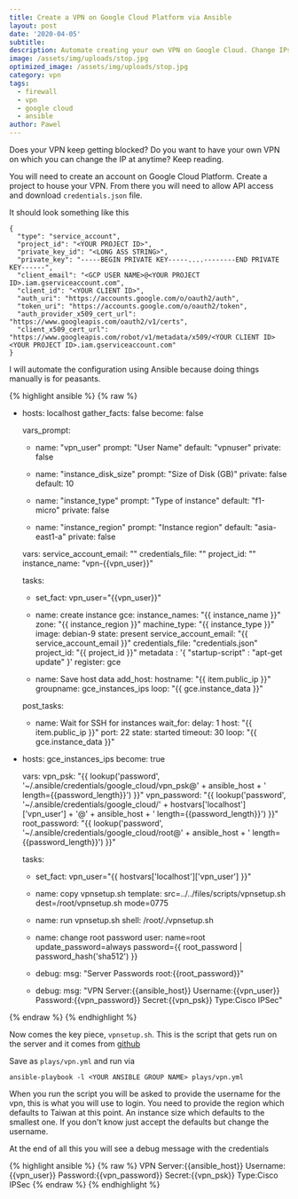 ```yaml
---
title: Create a VPN on Google Cloud Platform via Ansible
layout: post
date: '2020-04-05'
subtitle: 
description: Automate creating your own VPN on Google Cloud. Change IPs as they get blocked.
image: /assets/img/uploads/stop.jpg
optimized_image: /assets/img/uploads/stop.jpg
category: vpn
tags:
  - firewall
  - vpn
  - google cloud
  - ansible
author: Pawel
---
```


Does your VPN keep getting blocked? Do you want to have your own VPN on which you can change the IP at anytime? Keep reading.

You will need to create an account on Google Cloud Platform. Create a project to house your VPN. From there you will need to allow API access and download `credentials.json` file.

It should look something like this

```
{
  "type": "service_account",
  "project_id": "<YOUR PROJECT ID>",
  "private_key_id": "<LONG ASS STRING>",
  "private_key": "-----BEGIN PRIVATE KEY-----....--------END PRIVATE KEY------",
  "client_email": "<GCP USER NAME>@<YOUR PROJECT ID>.iam.gserviceaccount.com",
  "client_id": "<YOUR CLIENT ID>",
  "auth_uri": "https://accounts.google.com/o/oauth2/auth",
  "token_uri": "https://accounts.google.com/o/oauth2/token",
  "auth_provider_x509_cert_url": "https://www.googleapis.com/oauth2/v1/certs",
  "client_x509_cert_url": "https://www.googleapis.com/robot/v1/metadata/x509/<YOUR CLIENT ID><YOUR PROJECT ID>.iam.gserviceaccount.com"
}

```
I will automate the configuration using Ansible because doing things manually is for peasants. 

{% highlight ansible %}
{% raw %}
- hosts: localhost
  gather_facts: false
  become: false

  vars_prompt:
  - name: "vpn_user"
    prompt: "User Name"
    default: "vpnuser"
    private: false

  - name: "instance_disk_size"
    prompt: "Size of Disk (GB)"
    private: false
    default: 10

  - name: "instance_type"
    prompt: "Type of instance"
    default: "f1-micro"
    private: false

  - name: "instance_region"
    prompt: "Instance region"
    default: "asia-east1-a"
    private: false

  vars:
    service_account_email: "<YOUR GOOGLE ACCOUNT EMAIL>"
    credentials_file: "<LOCATION OF CREDENTIALS FILE>"
    project_id: "<YOUR GOOGLE PROJECT ID>"
    instance_name: "vpn-{{vpn_user}}"

  tasks:
    - set_fact: vpn_user="{{vpn_user}}"

    - name: create instance
      gce:
        instance_names: "{{ instance_name }}"
        zone: "{{ instance_region }}"
        machine_type: "{{ instance_type }}"
        image: debian-9
        state: present
        service_account_email: "{{ service_account_email }}"
        credentials_file: "credentials.json"
        project_id: "{{ project_id }}"
        metadata : '{ "startup-script" : "apt-get update" }'
      register: gce

    - name: Save host data
      add_host:
        hostname: "{{ item.public_ip }}"
        groupname: gce_instances_ips
      loop: "{{ gce.instance_data }}"

  post_tasks:
    - name: Wait for SSH for instances
      wait_for:
        delay: 1
        host: "{{ item.public_ip }}"
        port: 22
        state: started
        timeout: 30
      loop: "{{ gce.instance_data }}"

- hosts: gce_instances_ips
  become: true

  vars:
    vpn_psk: "{{ lookup('password', '~/.ansible/credentials/google_cloud/vpn_psk@' + ansible_host + ' length={{password_length}}') }}"
    vpn_password: "{{ lookup('password', '~/.ansible/credentials/google_cloud/' + hostvars['localhost']['vpn_user'] + '@' + ansible_host + ' length={{password_length}}') }}"
    root_password: "{{ lookup('password', '~/.ansible/credentials/google_cloud/root@' + ansible_host + ' length={{password_length}}') }}"

  tasks:
    - set_fact: vpn_user="{{ hostvars['localhost']['vpn_user'] }}"

    - name: copy vpnsetup.sh
      template: src=../../files/scripts/vpnsetup.sh dest=/root/vpnsetup.sh mode=0775

    - name: run vpnsetup.sh
      shell: /root/./vpnsetup.sh

    - name: change root password
      user: name=root update_password=always password={{ root_password | password_hash('sha512') }}

    - debug:
        msg: "Server Passwords root:{{root_password}}"

    - debug:
        msg: "VPN Server:{{ansible_host}} Username:{{vpn_user}} Password:{{vpn_password}} Secret:{{vpn_psk}} Type:Cisco IPSec"

{% endraw %}
{% endhighlight %}

Now comes the key piece, `vpnsetup.sh`.  This is the script that gets run on the server and it comes from [github](https://github.com/hwdsl2/setup-ipsec-vpn/blob/master/vpnsetup.sh)

Save as `plays/vpn.yml` and run via 

```
ansible-playbook -l <YOUR ANSIBLE GROUP NAME> plays/vpn.yml
```

When you run the script you will be asked to provide the username for the vpn, this is what you will use to login. You need to provide the region which defaults to Taiwan at this point. An instance size which defaults to the smallest one. If you don't know just accept the defaults but change the username.

At the end of all this you will see a debug message with the credentials

{% highlight ansible %}
{% raw %}
VPN Server:{{ansible_host}} Username:{{vpn_user}} Password:{{vpn_password}} Secret:{{vpn_psk}} Type:Cisco IPSec
{% endraw %}
{% endhighlight %}
